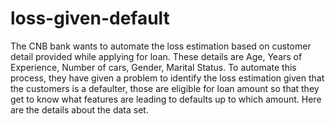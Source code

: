 # loss-given-default
The CNB bank wants to automate the loss estimation based on customer detail provided while applying for loan. These details are Age, Years of Experience, Number of cars, Gender, Marital Status. To automate this process, they have given a problem to identify the loss estimation given that the customers is a defaulter, those are eligible for loan amount so that they get to know what features are leading to defaults up to which amount. Here are the details about the data set.
